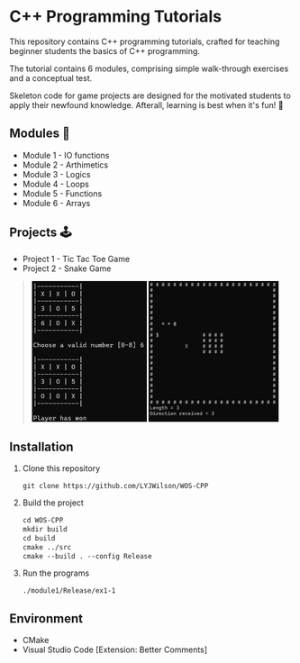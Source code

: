 # C++ Programming Tutorials

This repository contains C++ programming tutorials, crafted for teaching beginner students the basics of C++ programming.

The tutorial contains 6 modules, comprising simple walk-through exercises and a conceptual test. 

Skeleton code for game projects are designed for the motivated students to apply their newfound knowledge. Afterall, learning is best when it's fun! 🎉

## Modules 📖
- Module 1 - IO functions  
- Module 2 - Arthimetics  
- Module 3 - Logics  
- Module 4 - Loops  
- Module 5 - Functions  
- Module 6 - Arrays  

## Projects 🕹️ 
- Project 1 - Tic Tac Toe Game
- Project 2 - Snake Game
><p float="left">
><img src="https://github.com/LYJWilson/WOS-CPP/blob/master/src/docs/media/tic-tac-toe.png" height="250">
><img src="https://github.com/LYJWilson/WOS-CPP/blob/master/src/docs/media/snake.gif" height="250">
></p>

## Installation 
1. Clone this repository
   
   ```
   git clone https://github.com/LYJWilson/WOS-CPP
   ```
2. Build the project
   
   ```
   cd WOS-CPP
   mkdir build
   cd build
   cmake ../src
   cmake --build . --config Release
   ```
3. Run the programs
   
   ```
   ./module1/Release/ex1-1
   ```
   
## Environment
- CMake
- Visual Studio Code [Extension: Better Comments]
